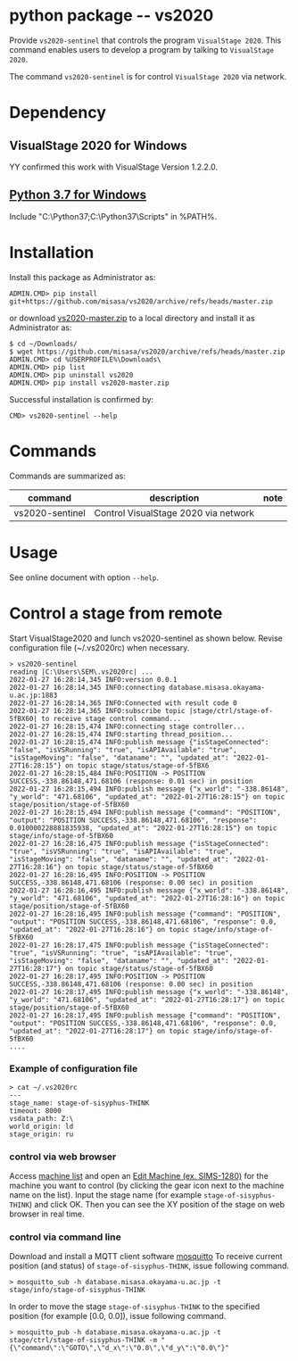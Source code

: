 # python package -- vs2020

Provide `vs2020-sentinel` that controls the program `VisualStage 2020`.
This command enables users to develop a program by talking to `VisualStage 2020`. 

The command `vs2020-sentinel` is for control `VisualStage 2020` via network.

# Dependency

## VisualStage 2020 for Windows

YY confirmed this work with VisualStage Version 1.2.2.0.

## [Python 3.7 for Windows](https://www.python.org/downloads/windows/)

Include "C:\Python37\;C:\Python37\Scripts\" in %PATH%.

# Installation

Install this package as Administrator as:

    ADMIN.CMD> pip install git+https://github.com/misasa/vs2020/archive/refs/heads/master.zip

or download [vs2020-master.zip](https://github.com/misasa/vs2020/archive/refs/heads/master.zip) to a local directory and install it as Administrator as:

    $ cd ~/Downloads/
    $ wget https://github.com/misasa/vs2020/archive/refs/heads/master.zip
    ADMIN.CMD> cd %USERPROFILE%\Downloads\
    ADMIN.CMD> pip list
    ADMIN.CMD> pip uninstall vs2020
    ADMIN.CMD> pip install vs2020-master.zip

Successful installation is confirmed by:

    CMD> vs2020-sentinel --help

# Commands

Commands are summarized as:

| command | description                       | note |
| ------- | --------------------------------- | ---- |
| vs2020-sentinel  | Control VisualStage 2020 via network |      |


# Usage

See online document with option `--help`.

# Control a stage from remote

Start VisualStage2020 and lunch vs2020-sentinel as shown below. Revise configuration file (~/.vs2020rc) when necessary.

    > vs2020-sentinel
    reading |C:\Users\SEM\.vs2020rc| ...
    2022-01-27 16:28:14,345 INFO:version 0.0.1
    2022-01-27 16:28:14,345 INFO:connecting database.misasa.okayama-u.ac.jp:1883
    2022-01-27 16:28:14,365 INFO:Connected with result code 0
    2022-01-27 16:28:14,365 INFO:subscribe topic |stage/ctrl/stage-of-5fBX60| to receive stage control command...
    2022-01-27 16:28:15,474 INFO:connecting stage controller...
    2022-01-27 16:28:15,474 INFO:starting thread_position...
    2022-01-27 16:28:15,474 INFO:publish message {"isStageConnected": "false", "isVSRunning": "true", "isAPIAvailable": "true", "isStageMoving": "false", "dataname": "", "updated_at": "2022-01-27T16:28:15"} on topic stage/status/stage-of-5fBX6
    2022-01-27 16:28:15,484 INFO:POSITION -> POSITION SUCCESS,-338.86148,471.68106 (response: 0.01 sec) in position
    2022-01-27 16:28:15,494 INFO:publish message {"x_world": "-338.86148", "y_world": "471.68106", "updated_at": "2022-01-27T16:28:15"} on topic stage/position/stage-of-5fBX60
    2022-01-27 16:28:15,494 INFO:publish message {"command": "POSITION", "output": "POSITION SUCCESS,-338.86148,471.68106", "response": 0.010000228881835938, "updated_at": "2022-01-27T16:28:15"} on topic stage/info/stage-of-5fBX60
    2022-01-27 16:28:16,475 INFO:publish message {"isStageConnected": "true", "isVSRunning": "true", "isAPIAvailable": "true", "isStageMoving": "false", "dataname": "", "updated_at": "2022-01-27T16:28:16"} on topic stage/status/stage-of-5fBX60
    2022-01-27 16:28:16,495 INFO:POSITION -> POSITION SUCCESS,-338.86148,471.68106 (response: 0.00 sec) in position
    2022-01-27 16:28:16,495 INFO:publish message {"x_world": "-338.86148", "y_world": "471.68106", "updated_at": "2022-01-27T16:28:16"} on topic stage/position/stage-of-5fBX60
    2022-01-27 16:28:16,495 INFO:publish message {"command": "POSITION", "output": "POSITION SUCCESS,-338.86148,471.68106", "response": 0.0, "updated_at": "2022-01-27T16:28:16"} on topic stage/info/stage-of-5fBX60
    2022-01-27 16:28:17,475 INFO:publish message {"isStageConnected": "true", "isVSRunning": "true", "isAPIAvailable": "true", "isStageMoving": "false", "dataname": "", "updated_at": "2022-01-27T16:28:17"} on topic stage/status/stage-of-5fBX60
    2022-01-27 16:28:17,495 INFO:POSITION -> POSITION SUCCESS,-338.86148,471.68106 (response: 0.00 sec) in position
    2022-01-27 16:28:17,495 INFO:publish message {"x_world": "-338.86148", "y_world": "471.68106", "updated_at": "2022-01-27T16:28:17"} on topic stage/position/stage-of-5fBX60
    2022-01-27 16:28:17,495 INFO:publish message {"command": "POSITION", "output": "POSITION SUCCESS,-338.86148,471.68106", "response": 0.0, "updated_at": "2022-01-27T16:28:17"} on topic stage/info/stage-of-5fBX60
    ....

### Example of configuration file

    > cat ~/.vs2020rc
    ---
    stage_name: stage-of-sisyphus-THINK
    timeout: 8000
    vsdata_path: Z:\
    world_origin: ld
    stage_origin: ru
    
### control via web browser
Access [machine list](https://database.misasa.okayama-u.ac.jp/machine/) and open an [Edit Machine (ex. SIMS-1280)](https://database.misasa.okayama-u.ac.jp/machine/machines/3/edit) for the machine you want to control (by clicking the gear icon next to the machine name on the list).
Input the stage name (for example `stage-of-sisyphus-THINK`) and click OK.
Then you can see the XY position of the stage on web browser in real time.

### control via command line
Download and install a MQTT client software [mosquitto](http://mosquitto.org/download/)
To receive current position (and status) of `stage-of-sisyphus-THINK`, issue following command. 

    > mosquitto_sub -h database.misasa.okayama-u.ac.jp -t stage/info/stage-of-sisyphus-THINK

In order to move the stage `stage-of-sisyphus-THINK` to the specified position (for example [0.0, 0.0]), issue following command.

    > mosquitto_pub -h database.misasa.okayama-u.ac.jp -t stage/ctrl/stage-of-sisyphus-THINK -m "{\"command\":\"GOTO\",\"d_x\":\"0.0\",\"d_y\":\"0.0\"}"
